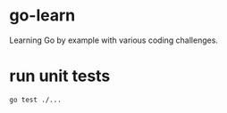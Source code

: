 # go-learn
Learning Go by example with various coding challenges.

# run unit tests
```
go test ./...
```
